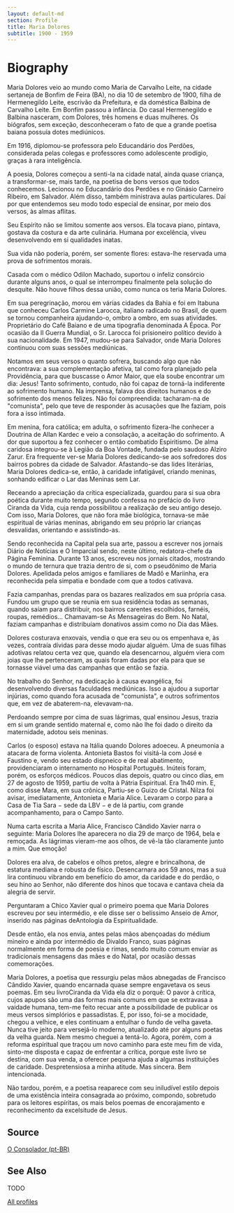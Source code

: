 ```yaml
---
layout: default-md
section: Profile
title: Maria Dolores
subtitle: 1900 - 1959
---
```


# Biography
Maria Dolores veio ao mundo como Maria de Carvalho Leite, na cidade sertaneja de Bonfim de Feira (BA), no dia 10 de setembro de 1900, filha de Hermenegildo Leite, escrivão da Prefeitura, e da doméstica Balbina de Carvalho Leite. Em Bonfim passou a infância. Do casal Hermenegildo e Balbina nasceram, com Dolores, três homens e duas mulheres. Os  biógrafos, sem exceção, desconheceram o fato de que a grande poetisa baiana possuía dotes mediúnicos.

Em 1916, diplomou-se professora pelo Educandário dos Perdões, considerada pelas colegas e professores como adolescente prodígio, graças à rara inteligência.

A poesia, Dolores começou a senti-la na cidade natal, ainda quase criança, a transformar-se, mais tarde, na poetisa de bons versos que todos conhecemos.
Lecionou no Educandário dos Perdões e no Ginásio Carneiro Ribeiro, em Salvador. Além disso, também ministrava aulas particulares. Daí por que entendemos seu modo todo especial de ensinar, por meio dos versos, às almas aflitas.

Seu Espírito não se limitou somente aos versos. Ela tocava piano, pintava, gostava da costura e da arte culinária. Humana por excelência, viveu desenvolvendo em si qualidades inatas.

Sua vida não poderia, porém, ser somente flores: estava-lhe reservada uma prova de sofrimentos morais.

Casada com o médico Odilon Machado, suportou o infeliz consórcio durante alguns anos, o qual se interrompeu finalmente pela solução do desquite. Não houve filhos dessa união, como nunca os teria Maria Dolores.

Em sua peregrinação, morou em várias cidades da Bahia e foi em Itabuna que conheceu Carlos Carmine Larocca, italiano radicado no Brasil, de quem se tornou companheira ajudando-o, ombro a ombro, em suas atividades. Proprietário do Café Baiano e de uma tipografia denominada A Época. Por ocasião da II Guerra Mundial, o Sr. Larocca foi prisioneiro político devido à sua nacionalidade. Em 1947, mudou-se para Salvador, onde Maria Dolores continuou com suas sessões mediúnicas. 

Notamos em seus versos o quanto sofrera, buscando algo que não encontrava: a sua complementação afetiva, tal como fora planejado pela Providência, para que buscasse o Amor Maior, que ela soube encontrar um dia: Jesus! Tanto sofrimento, contudo, não foi capaz de torná-la indiferente ao sofrimento humano.
Na imprensa, falava dos direitos humanos e do sofrimento dos menos felizes. Não foi compreendida: tacharam-na de "comunista", pelo que teve de responder às acusações que lhe faziam, pois fora a isso intimada.

Em menina, fora católica; em adulta, o sofrimento fizera-lhe conhecer a Doutrina de Allan Kardec e veio a consolação, a aceitação do sofrimento.
A dor que suportou a fez conhecer o então combatido Espiritismo. De alma caridosa integrou-se à Legião da Boa Vontade, fundada pelo saudoso Alziro Zarur. Era frequente ver-se Maria Dolores dedicando-se aos sofredores dos bairros pobres da cidade de Salvador. Afastando-se das lides literárias, Maria Dolores dedica-se, então, à caridade infatigável, criando meninas, sonhando edificar o Lar das Meninas sem Lar.

Receando a apreciação da crítica especializada, guardou para si sua obra poética durante muito tempo, segundo confessa no prefácio do livro Ciranda da Vida, cuja renda possibilitou a realização de seu antigo desejo. Com isso, Maria Dolores, que não fora mãe biológica, tornava-se mãe espiritual de várias meninas, abrigando em seu próprio lar crianças desvalidas, orientando e assistindo-as.

Sendo reconhecida na Capital pela sua arte, passou a escrever nos jornais Diário de Notícias e O Imparcial sendo, neste último, redatora-chefe da Página Feminina. Durante 13 anos, escreveu nos jornais citados, mostrando o mundo de ternura que trazia dentro de si, com o pseudônimo de Maria Dolores.
Apelidada pelos amigos e familiares de Madô e Mariinha, era reconhecida pela simpatia e bondade com que a todos cativava.

Fazia campanhas, prendas para os bazares realizados em sua própria casa. Fundou um grupo que se reunia em sua residência todas as semanas, quando saíam para distribuir, nos bairros carentes escolhidos, farnéis, roupas, remédios... Chamavam-se As Mensageiras do Bem. No Natal, faziam campanhas e distribuíam donativos assim como no Dia das Mães.

Dolores costurava enxovais, vendia o que era seu ou os empenhava e, às vezes, contraía dívidas para desse modo ajudar alguém. Uma de suas filhas adotivas relatou certa vez que, quando ela desencarnou, alguém viera com joias que lhe pertenceram, as quais foram dadas por ela para que se tornasse viável uma das campanhas que então se fazia.

No trabalho do Senhor, na dedicação à causa evangélica, foi desenvolvendo diversas faculdades mediúnicas. Isso a ajudou a suportar injúrias, como quando fora acusada de "comunista", e outros sofrimentos que, em vez de abaterem-na, elevavam-na.

Perdoando sempre por cima de suas lágrimas, qual ensinou Jesus, trazia em si um grande sentido maternal e, como não lhe foi dado o direito da maternidade, adotou seis meninas.

Carlos (o esposo) estava na Itália quando Dolores adoeceu. A pneumonia a atacara de forma violenta. Antonieta Bastos foi visitá-la com José e Faustino e, vendo seu estado dispneico e de real abatimento, providenciaram o internamento no Hospital Português. Inúteis foram, porém, os esforços médicos. Poucos dias depois, quatro ou cinco dias, em 27 de agosto de 1959, partiu de volta à Pátria Espiritual. Era 1h40 min. E, como disse Mara, em sua crônica, Partiu-se o Guizo de Cristal. Nilza foi avisar, imediatamente, Antonieta e Maria Alice. Levaram o corpo para a Casa de Tia Sara − sede da LBV − e de lá partiu, com grande acompanhamento, para o Campo Santo.

Numa carta escrita a Maria Alice, Francisco Cândido Xavier narra o seguinte: Maria Dolores lhe aparecera no dia 29 de março de 1964, bela e remoçada. As lágrimas vieram-me aos olhos, de vê-la tão claramente junto a mim. Que emoção!

Dolores era alva, de cabelos e olhos pretos, alegre e brincalhona, de estatura mediana e robusta de físico. Desencarnara aos 59 anos, mas a sua lira continuou vibrando em benefício do amor, da caridade e do perdão, o seu hino ao Senhor, não diferente dos hinos que tocava e cantava cheia da alegria de servir.

Perguntaram a Chico Xavier qual o primeiro poema que Maria Dolores escreveu por seu intermédio, e ele disse ser o belíssimo Anseio de Amor, inserido nas páginas deAntologia da Espiritualidade.

Desde então, ela nos envia, antes pelas mãos abençoadas do médium mineiro e ainda por intermédio de Divaldo Franco, suas páginas normalmente em forma de poesia e rimas, sendo muito comum enviar as tradicionais mensagens das mães e do Natal, por ocasião dessas comemorações.

Maria Dolores, a poetisa que ressurgiu pelas mãos abnegadas de Francisco Cândido Xavier, quando encarnada quase sempre engavetava os seus poemas. Em seu livroCiranda da Vida ela diz o porquê: O pavor à crítica, cujos apupos são uma das formas mais comuns em que se extravasa a vaidade humana, tem-me feito recuar ante a possibilidade de publicar os meus versos simplórios e passadistas. E, por isso, foi-se a mocidade, chegou a velhice, e eles continuam a entulhar o fundo de velha gaveta. Nunca tive jeito para versejá-lo moderno, atualizado até por alguns poetas da velha guarda. Nem mesmo cheguei a tentá-lo. Agora, porém, com a reforma espiritual que traçou um novo caminho para este meu fim de vida, sinto-me disposta e capaz de enfrentar a crítica, porque este livro se destina, com sua venda, a oferecer pequena ajuda a algumas instituições de caridade. Despretensiosa a minha atitude. Mas sincera. Bem intencionada.

Não tardou, porém, e a poetisa reaparece com seu iniludível estilo depois de uma existência inteira consagrada ao próximo, compondo, sobretudo para os leitores espíritas, os mais belos poemas de encorajamento e reconhecimento da excelsitude de Jesus.


## Source
[O Consolador (pt-BR)](http://www.oconsolador.com.br/linkfixo/biografias/mariadolores.html)

## See Also
TODO

<a href="/profiles" class="button">All profiles</a>
